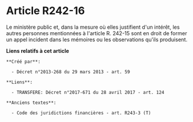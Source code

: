 # Article R242-16

Le ministère public et, dans la mesure où elles justifient d'un intérêt, les autres personnes mentionnées à l'article R.
242-15 sont en droit de former un appel incident dans les mémoires ou les observations qu'ils produisent.

**Liens relatifs à cet article**

	**Créé par**:

	  - Décret n°2013-268 du 29 mars 2013 - art. 59

	**Liens**:

	  - TRANSFERE: Décret n°2017-671 du 28 avril 2017 - art. 124

	**Anciens textes**:

	  - Code des juridictions financières - art. R243-3 (T)
